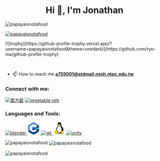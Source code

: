 <h1 align="center">Hi 👋, I'm Jonathan</h1>
<p align="left"> <img src="https://komarev.com/ghpvc/?username=papayaisnotafood&label=Profile%20views&color=0e75b6&style=flat" alt="papayaisnotafood" /> </p>

<p align="left"> <a href="https://github.com/ryo-ma/github-profile-trophy"><img src="https://github-profile-trophy.vercel.app/?username=papayaisnotafood" alt="papayaisnotafood" /></a> </p>
[![trophy](https://github-profile-trophy.vercel.app/?username=papayaisnotafood&theme=onedark)](https://github.com/ryo-ma/github-profile-trophy)

<p align="left"> <a href="https://twitter.com/" target="blank"><img src="https://img.shields.io/twitter/follow/?logo=twitter&style=for-the-badge" alt="" /></a> </p>

- 📫 How to reach me **a755001@stdmail.nssh.ntpc.edu.tw**

<h3 align="left">Connect with me:</h3>
<p align="left">
<a href="https://fb.com/葉方叡" target="blank"><img align="center" src="https://cdn.jsdelivr.net/npm/simple-icons@3.0.1/icons/facebook.svg" alt="葉方叡" height="30" width="40" /></a>
<a href="https://instagram.com/vegetable.yeh" target="blank"><img align="center" src="https://cdn.jsdelivr.net/npm/simple-icons@3.0.1/icons/instagram.svg" alt="vegetable.yeh" height="30" width="40" /></a>
</p>

<h3 align="left">Languages and Tools:</h3>
<p align="left"> <a href="https://www.blender.org/" target="_blank"> <img src="https://download.blender.org/branding/community/blender_community_badge_white.svg" alt="blender" width="40" height="40"/> </a> <a href="https://www.w3schools.com/cpp/" target="_blank"> <img src="https://raw.githubusercontent.com/devicons/devicon/master/icons/cplusplus/cplusplus-original.svg" alt="cplusplus" width="40" height="40"/> </a> <a href="https://git-scm.com/" target="_blank"> <img src="https://www.vectorlogo.zone/logos/git-scm/git-scm-icon.svg" alt="git" width="40" height="40"/> </a> <a href="https://www.linux.org/" target="_blank"> <img src="https://raw.githubusercontent.com/devicons/devicon/master/icons/linux/linux-original.svg" alt="linux" width="40" height="40"/> </a> <a href="https://unity.com/" target="_blank"> <img src="https://www.vectorlogo.zone/logos/unity3d/unity3d-icon.svg" alt="unity" width="40" height="40"/> </a> </p>

<p><img align="left" src="https://github-readme-stats.vercel.app/api/top-langs?username=papayaisnotafood&show_icons=true&locale=en&layout=compact" alt="papayaisnotafood" /></p>

<p>&nbsp;<img align="center" src="https://github-readme-stats.vercel.app/api?username=papayaisnotafood&show_icons=true&locale=en" alt="papayaisnotafood" /></p>

<p><img align="center" src="https://github-readme-streak-stats.herokuapp.com/?user=papayaisnotafood&" alt="papayaisnotafood" /></p>
